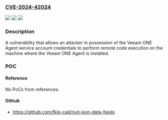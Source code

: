 ### [CVE-2024-42024](https://cve.mitre.org/cgi-bin/cvename.cgi?name=CVE-2024-42024)
![](https://img.shields.io/static/v1?label=Product&message=One&color=blue)
![](https://img.shields.io/static/v1?label=Version&message=12.1%3C%3D%2012.1%20&color=brighgreen)
![](https://img.shields.io/static/v1?label=Vulnerability&message=n%2Fa&color=brighgreen)

### Description

A vulnerability that allows an attacker in possession of the Veeam ONE Agent service account credentials to perform remote code execution on the machine where the Veeam ONE Agent is installed.

### POC

#### Reference
No PoCs from references.

#### Github
- https://github.com/fkie-cad/nvd-json-data-feeds

